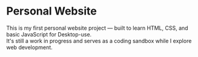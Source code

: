 # Personal Website

This is my first personal website project — built to learn HTML, CSS, and basic JavaScript for Desktop-use.  
It's still a work in progress and serves as a coding sandbox while I explore web development.


